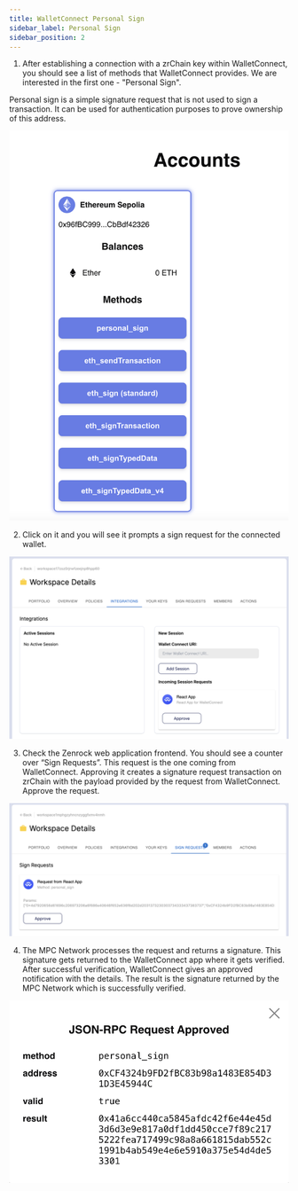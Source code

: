 ```yaml
---
title: WalletConnect Personal Sign 
sidebar_label: Personal Sign
sidebar_position: 2
---
```


1. After establishing a connection with a zrChain key within WalletConnect, you should see a list of methods that WalletConnect provides. We are interested in the first one - "Personal Sign".

Personal sign is a simple signature request that is not used to sign a transaction. It can be used for authentication purposes to prove ownership of this address.

![WalletConnect Menu](../../../static/img/wc-menu.png)

2. Click on it and you will see it prompts a sign request for the connected wallet.

![WalletConnect Approve Connection](../../../static/img/wc-approve-connection.png)

3. Check the Zenrock web application frontend. You should see a counter over “Sign Requests”. This request is the one coming from WalletConnect. Approving it creates a signature request transaction on zrChain with the payload provided by the request from WalletConnect. Approve the request. 

![WalletConnect Personal Sign](../../../static/img/wc-personal-sign.png)

4. The MPC Network processes the request and returns a signature. This signature gets returned to the WalletConnect app where it gets verified. After successful verification, WalletConnect gives an approved notification with the details. The result is the signature returned by the MPC Network which is successfully verified.

![WalletConnect Approved Personal Sign](../../../static/img/wc-approved-sign.png)
